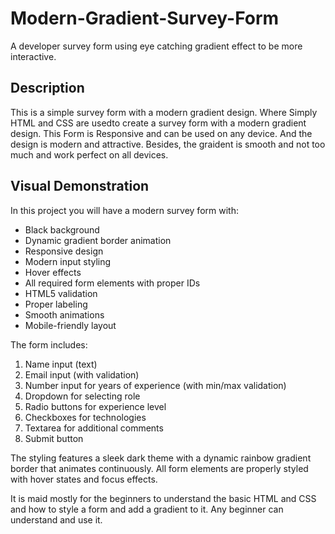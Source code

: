 # Modern-Gradient-Survey-Form
A developer survey form using eye catching gradient effect to be more interactive.


## Description

This is a simple survey form with a modern gradient design.
Where Simply HTML and CSS are usedto create a survey form with a modern gradient design.
This Form is Responsive and can be used on any device. And the design is modern and attractive. Besides, the graident is smooth and not too much and work perfect on all devices.

## Visual Demonstration


In this project you will have a modern survey form with:
- Black background
- Dynamic gradient border animation
- Responsive design
- Modern input styling
- Hover effects
- All required form elements with proper IDs
- HTML5 validation
- Proper labeling
- Smooth animations
- Mobile-friendly layout

The form includes:
1. Name input (text)
2. Email input (with validation)
3. Number input for years of experience (with min/max validation)
4. Dropdown for selecting role
5. Radio buttons for experience level
6. Checkboxes for technologies
7. Textarea for additional comments
8. Submit button

The styling features a sleek dark theme with a dynamic rainbow gradient border that animates continuously. All form elements are properly styled with hover states and focus effects.

It is maid mostly for the beginners to understand the basic HTML and CSS and how to style a form and add a gradient to it. Any beginner can understand and use it.

